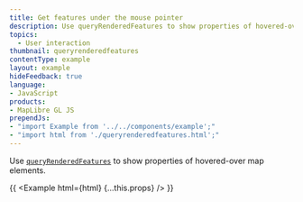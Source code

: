 ```yaml
---
title: Get features under the mouse pointer
description: Use queryRenderedFeatures to show properties of hovered-over map elements.
topics:
  - User interaction
thumbnail: queryrenderedfeatures
contentType: example
layout: example
hideFeedback: true
language:
- JavaScript
products:
- MapLibre GL JS
prependJs:
- "import Example from '../../components/example';"
- "import html from './queryrenderedfeatures.html';"
---
```


Use [`queryRenderedFeatures`](https://maplibre.org/maplibre-gl-js-docs/api/map/#map#queryrenderedfeatures) to show properties of hovered-over map elements.

{{ <Example html={html} {...this.props} /> }}
